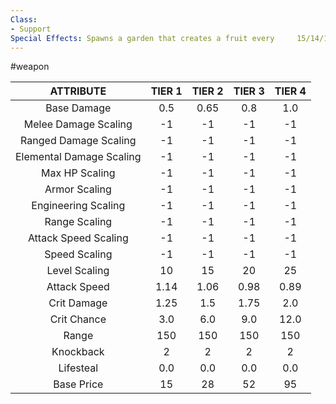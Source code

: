 ```yaml
---
Class:
- Support
Special Effects: Spawns a garden that creates a fruit every 	15/14/12/10 seconds
---
```

#weapon

| **ATTRIBUTE**| **TIER 1**| **TIER 2**| **TIER 3**| **TIER 4** |
| :---: | :---: | :---: | :---: | :---:  |
| Base Damage | 0.5   | 0.65   | 0.8   | 1.0  |
| Melee Damage Scaling | -1   | -1   | -1   | -1  |
| Ranged Damage Scaling | -1   | -1   | -1   | -1  |
| Elemental Damage Scaling | -1   | -1   | -1   | -1  |
| Max HP Scaling | -1   | -1   | -1   | -1  |
| Armor Scaling | -1   | -1   | -1   | -1  |
| Engineering Scaling | -1   | -1   | -1   | -1  |
| Range Scaling | -1   | -1   | -1   | -1  |
| Attack Speed Scaling | -1   | -1   | -1   | -1  |
| Speed Scaling | -1   | -1   | -1   | -1  |
| Level Scaling | 10   | 15   | 20   | 25  |
| Attack Speed | 1.14   | 1.06   | 0.98   | 0.89  |
| Crit Damage | 1.25   | 1.5   | 1.75   | 2.0  |
| Crit Chance | 3.0   | 6.0   | 9.0   | 12.0  |
| Range | 150   | 150   | 150   | 150  |
| Knockback | 2   | 2   | 2   | 2  |
| Lifesteal | 0.0   | 0.0   | 0.0   | 0.0  |
| Base Price | 15   | 28   | 52   | 95  |
